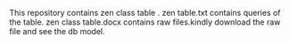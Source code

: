 This repository contains zen class table .
zen table.txt contains queries of the table.
zen class table.docx contains raw files.kindly download the raw file and see the db model.
